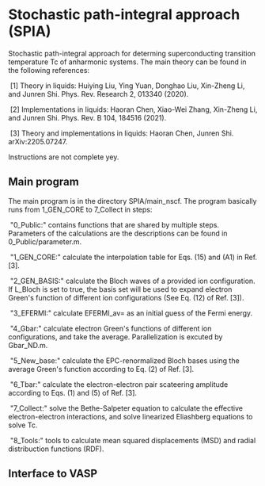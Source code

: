 # Stochastic path-integral approach (SPIA)
Stochastic path-integral approach for determing superconducting transition temperature Tc of anharmonic systems.
The main theory can be found in the following references:

&nbsp;[1] Theory in liquids: Huiying Liu, Ying Yuan, Donghao Liu, Xin-Zheng Li, and Junren Shi. Phys. Rev. Research 2, 013340 (2020). 

&nbsp;[2] Implementations in liquids: Haoran Chen, Xiao-Wei Zhang, Xin-Zheng Li, and Junren Shi. Phys. Rev. B 104, 184516 (2021).

&nbsp;[3] Theory and implementations in liquids: Haoran Chen, Junren Shi. arXiv:2205.07247.

Instructions are not complete yey.

## Main program
The main program is in the directory SPIA/main_nscf. 
The program basically runs from 1_GEN_CORE to 7_Collect in steps:

&nbsp;"0_Public:" contains functions that are shared by multiple steps. 
Parameters of the calculations are the descriptions can be found in 0_Public/parameter.m.

&nbsp;"1_GEN_CORE:" calculate the interpolation table for Eqs. (15) and (A1) in Ref. [3]. 

&nbsp;"2_GEN_BASIS:" calculate the Bloch waves of a provided ion configuration. If L_Bloch is set to true, the basis set will be used to expand electron Green's function of different ion configurations (See Eq. (12) of Ref. [3]).

&nbsp;"3_EFERMI:" calculate EFERMI_av=<Ef> as an initial guess of the Fermi energy.

&nbsp;"4_Gbar:" calculate electron Green's functions of different ion configurations, and take the average. Parallelization is excuted by Gbar_ND.m.

&nbsp;"5_New_base:" calculate the EPC-renormalized Bloch bases using the average Green's function according to Eq. (2) of Ref. [3].

&nbsp;"6_Tbar:" calculate the electron-electron pair scateering amplitude according to Eqs. (1) and (5) of Ref. [3].

&nbsp;"7_Collect:" solve the Bethe-Salpeter equation to calculate the effective electron-electron interactions, and solve linearized Eliashberg equations to solve Tc.

&nbsp;"8_Tools:" tools to calculate mean squared displacements (MSD) and radial distribuction functions (RDF).

## Interface to VASP
